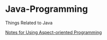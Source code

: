 # Java-Programming
Things Related to Java

[Notes for Using Aspect-oriented Programming](https://github.com/JingDL/Java-Programming/blob/master/Notes%20for%20Using%20Aspect-oriented%20Programming.md)

